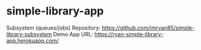 # simple-library-app

Subsystem (queues/jobs) Repository: https://github.com/imryan85/simple-library-subsystem
Demo App URL: https://ryan-simple-library-app.herokuapp.com/
